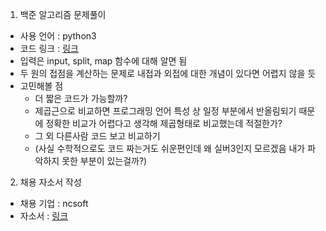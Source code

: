 1. 백준 알고리즘 문제풀이
- 사용 언어 : python3
- 코드 링크 : [링크](https://github.com/srlee056/algorithm-study/tree/main/%EB%B0%B1%EC%A4%80/Silver/1002.%E2%80%85%ED%84%B0%EB%A0%9B) 
- 입력은 input, split, map 함수에 대해 알면 됨
- 두 원의 접점을 계산하는 문제로 내접과 외접에 대한 개념이 있다면 어렵지 않을 듯
- 고민해볼 점
  - 더 짧은 코드가 가능할까? 
  - 제곱근으로 비교하면 프로그래밍 언어 특성 상 일정 부분에서 반올림되기 때문에 정확한 비교가 어렵다고 생각해 제곱형태로 비교했는데 적절한가?
  - 그 외 다른사람 코드 보고 비교하기 
  - (사실 수학적으로도 코드 짜는거도 쉬운편인데 왜 실버3인지 모르겠음 내가 파악하지 못한 부분이 있는걸까?)


2. 채용 자소서 작성
- 채용 기업 : ncsoft
- 자소서 : [링크](https://jasoseol.com/resume/22114061)


  
